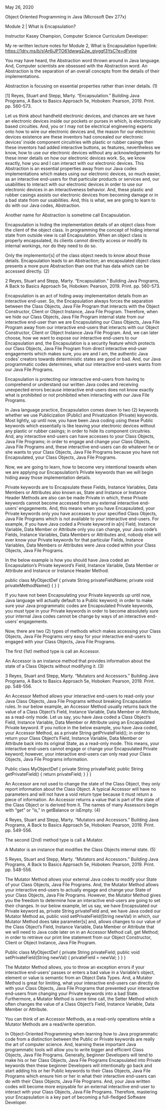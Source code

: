 May 26, 2020

Object Oriented Programming in Java (Microsoft Dev 277x)

Module 2 | What is Encapsulation?

Instructor Kasey Champion, Computer Science Curriculum Developer: 

My re-written lecture notes for Module 2, What is Encapsulation hyperlink:  https://1drv.ms/b/s!Ar6iJPTO61dwwg2Jw_gjyggf3YsC?e=dFvjne

You may have heard, the Abstraction word thrown around in Java language.  And, Computer scientists are obsessed with the Abstraction word. An Abstraction is the separation of an overall concepts from the details of their implementations.

Abstraction is focusing on essential properties rather than inner details. (1)

[1] Reyes, Stuart and Stepp, Marty. “Encapsulation.” Building Java Programs, A Back to Basics Approach 5e,
               Hoboken: Pearson, 2019. Print. pp. 560-573.

Let us think about handheld electronic devices, and chances are we have an electronic devices inside our pockets or purses in which, is electronically based circuities. And, you or I may not be electrical engineering experts onto how to wire our electronic devices and, the reason for our electronic devices existence are these inventors had concealed our electronic devices’ inside component circuitries with plastic or rubber casings then these inventors had added interactive buttons, as features, nevertheless we know, how to use our electronic devices without any acknowledgements for these inner details on how our electronic devices work. So, we know exactly, how you and I can interact with our electronic devices.  This Abstraction is an essential properties away from our Java codes implementations which makes using our electronic devices, so much easier, as an interactive end-users for that particular products or services and, our usabilities to interact with our electronic devices in order to use our electronic devices in an interactiveness behavior. And, these plastic and rubber casings assists our electronic devices from becoming damage or in a bad state from our usabilities. And, this is what, we are going to learn to do with our Java codes, Abstraction.

Another name for Abstraction is sometime call Encapsulation.

Encapsulation is hiding the implementation details of an object class from the client of the object class. In programming the concept of hiding internal state from outside view is call Encapsulation. When an object class is properly encapsulated, its clients cannot directly access or modify its internal workings, nor do they need to do so.

Only the implementor[s] of the class object needs to know about those details. Encapsulation leads to an Abstraction; an encapsulated object class presents a more pure Abstraction than one that has data which can be accessed directly.  (2)

2 Reyes, Stuart and Stepp, Marty. “Encapsulation.” Building Java Programs, A Back to Basics Approach 5e,
               Hoboken: Pearson, 2019. Print. pp. 560-573.

Encapsulation is an act of hiding away implementation details from an interactive end-user. So, the Encapsulation always forces the separation between the Class Objects, Java File Program that interacts with the Object Constructor, Client or Object Instance, Java File Program. Therefore, when we hide our Class Objects, Java File Program internal state from our interactive end-user than we are Encapsulating our Class Objects, Java File Program away from our interactive end-users that interacts with our Object Constructor, Client or Object Instance Java File Program. And, we can later choose, how we want to expose our interactive end-users to our Encapsulation and, the Encapsulation is a security feature which protects our Class Objects, Java File Program from direct interactive end-user engagements which makes sure, you are and I am, the authentic Java codes’ creators towards deterministic states are good or bad. And, our Java programmatic codes determines, what our interactive end-users wants from our Java File Programs. 

Encapsulation is protecting our interactive end-users from having to comprehend or understand our written Java codes and receiving unexpected errors because interactive end-users does not know exactly what is prohibited or not prohibited when interacting with our Java File Programs.

In Java language practice, Encapsulation comes down to two (2) keywords whether we use Publicization (Public) and Privatization (Private) keywords. Most lightly, up until now, you have been Java coding using these Public keywords which essentially is like leaving your electronic devices without any plastic or rubber casings; in order to hide its component circuitries. And, any interactive end-users can have accesses to your Class Objects, Java File Programs; in order to engage and change your Class Objects, Java File Programs and, these interactive end-users can do whatever he or she wants to your Class Objects, Java File Programs because you have not Encapsulated, your Class Objects, Java File Programs.  

Now, we are going to learn, how to become very intentional towards when we are applying our Encapsulation’s Private keywords than we will begin hiding away those implementation details.

Private keywords are to Encapsulate these Fields, Instance Variables, Data Members or Attributes also known as, State and Instance or Instance Header Methods are also can be made Private in which, these Private keywords cannot become accessed from any external interactive end-users’ engagements.  And, this means when you have Encapsulated, your Private keywords only you have accesses to your specified Class Objects, Java File Programs which is not available to your interactive end-users.  For example, if you have Java coded a Private keyword in a[n] Field, Instance Variable, Data Member or Attribute only you can change, your Java code’s Fields, Instance Variables, Data Members or Attributes and, nobody else will ever know your Private keywords for that particular Fields, Instance Variables, Data Members or Attributes were Java coded within your Class Objects, Java File Programs. 

In the below example is how you should have Java coded  an Encapsulation’s Private keyword’s Field, Instance Variable, Data Member or Attribute and Instance or Instance Header Method.

public class MyObjectDef {
     private String privateFieldName;
     private void privateMethodName() {
     }
}

If you have not been Encapsulating your Private keywords up until now, Java language will actually default to a Public keyword; in order to make sure your Java programmatic codes are Encapsulated Private keywords, you must type in your Private keywords in order to become absolutely sure your internal Java codes cannot be change by ways of an interactive end-users’ engagements.

Now, there are two (2) types of methods which makes accessing your Class Objects, Java File Programs very easy for your interactive end-users to engaged with your Class Objects, Java File Programs.

The first (1st) method type is call an Accessor.

An Accessor is an instance method that provides information about the state of a Class Objects without modifying it. (3)

3 Reyes, Stuart and Stepp, Marty. “Mutators and Accessors.” Building Java Programs, A Back to Basics Approach 5e,
               Hoboken: Pearson, 2019. Print. pp. 548-556.

An Accessor Method allows your interactive end-users to read-only your Java Class Objects, Java File Programs without breaking Encapsulation rules. In our below example, an Accessor Method usually returns back the value of a Class Object’s Field, Instance Variable, Data Member or Attribute, as a read-only mode. Let us say, you have Java coded a Class Object’s Field, Instance Variable, Data Member or Attribute using an Encapsulated Private keyword. If you notice in the below example, you have Java coded, your Accessor Method, as a private String getPrivateField(); in order to return your Class Object’s Field, Instance Variable, Data Member or Attribute back into its original State, as a read-only mode. This means, your interactive end-users cannot engage or change your Encapsulated Private keyword; however, your interactive end-users can only read your Class Objects, Java File Programs information.

Public class MyObjectDef {
     private String privateField;
     public String getPrivateField() {
          return privateField;
     }
     }
}

An Accessor are not used to change the state of the Class Object, they only report information about the Class Object.  A typical Accessor will have no parameters and will not have a void return type because it must return a piece of information. An Accessor returns a value that is part of the state of the Class Object or is derived from it.  The names of many Assessors begin with “get” or “is,” in getBalance or isEmpty. (4)

4  Reyes, Stuart and Stepp, Marty. “Mutators and Accessors.” Building Java Programs, A Back to Basics Approach 5e,
               Hoboken: Pearson, 2019. Print. pp. 549-556.

The second (2nd) method type is call a Mutator.

A Mutator is an instance that modifies the Class Objects internal state. (5)

5 Reyes, Stuart and Stepp, Marty. “Mutators and Accessors.” Building Java Programs, A Back to Basics Approach 5e,
               Hoboken: Pearson, 2019. Print. pp. 548-556.

The Mutator Method allows your external Java codes to modify your State of your Class Objects, Java File Programs. And, the Mutator Method  allows your interactive end-users to actually engage and change your State of your Class Objects, Java File Programs.  However, the Mutator Method gives you the freedom to determine how an interactive end-users are going to set their changes. In our below example, let us say, we have Encapsulated our Private keyword as, private String privateField and, we have Java coded our Mutator Method as, public void setPrivateField(String newVal) in which, our Mutator Method does take parameter[s] and, allows changes to our value of the Class Object’s Field, Instance Variable, Data Member or Attribute that we will need to Java code later on in an Accessor Method call, get Method; in order to retrieve our print line statement from our Object Constructor, Client or Object Instance, Java File Program.

Public class MyObjectDef {
     private String privateField;
     public void setPrivateField(String newVal) {
          privateField = newVal;
     }
     }
}

The Mutator Method allows, you to throw an exception errors if your interactive end-users’ passes or enters a bad value in a Variable’s  object, element or value is semantic from an Object Data Types.  And, a Mutator Method is great for limiting, what your interactive end-users can directly do with your Class Objects, Java File Programs that prevented your interactive end-users from changing your Private keywords into a bad State. Furthermore, a Mutator Method is some time call, the Setter Method which often changes the value of a Class Object’s Field, Instance Variable, Data Member or Attribute.

You can think of an Accessor Methods, as a read-only operations while a Mutator Methods are a read/write operation.

In Object-Oriented Programming when learning how to Java programmatic code from a distinction between the Public or Private keywords are really the art of computer science. And, learning these important Java programmatic tools will allow you to write bigger and efficient Class Objects, Java File Programs.  Generally, beginner Developers will tend to make his or her Class Objects, Java File Programs Encapsulated into Private keywords then these beginner Developers will intentionally go back and start adding his or her Public keywords to their Class Objects, Java File Programs which ensure him or her in what their interactive end-users can do with their Class Objects, Java File Programs. And, your Java written codes will become more enjoyable for an external interactive end-user to interact with your Class Objects, Java File Programs.  Therefore, mastering your Encapsulation is a key part of becoming a full-fledged Software Developer. 





